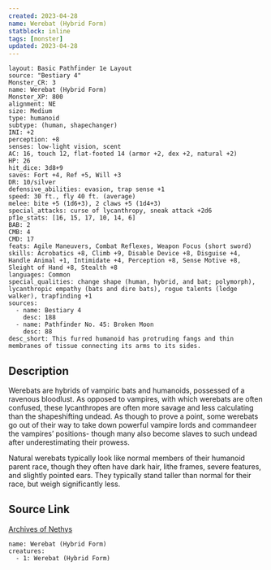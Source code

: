 ```yaml
---
created: 2023-04-28
name: Werebat (Hybrid Form)
statblock: inline
tags: [monster]
updated: 2023-04-28
---
```

```statblock
layout: Basic Pathfinder 1e Layout
source: "Bestiary 4"
Monster_CR: 3
name: Werebat (Hybrid Form)
Monster_XP: 800
alignment: NE
size: Medium
type: humanoid
subtype: (human, shapechanger)
INI: +2
perception: +8
senses: low-light vision, scent
AC: 16, touch 12, flat-footed 14 (armor +2, dex +2, natural +2)
HP: 26
hit_dice: 3d8+9
saves: Fort +4, Ref +5, Will +3
DR: 10/silver
defensive_abilities: evasion, trap sense +1
speed: 30 ft., fly 40 ft. (average)
melee: bite +5 (1d6+3), 2 claws +5 (1d4+3)
special_attacks: curse of lycanthropy, sneak attack +2d6
pf1e_stats: [16, 15, 17, 10, 14, 6]
BAB: 2
CMB: 4
CMD: 17
feats: Agile Maneuvers, Combat Reflexes, Weapon Focus (short sword)
skills: Acrobatics +8, Climb +9, Disable Device +8, Disguise +4, Handle Animal +1, Intimidate +4, Perception +8, Sense Motive +8, Sleight of Hand +8, Stealth +8
languages: Common
special_qualities: change shape (human, hybrid, and bat; polymorph), lycanthropic empathy (bats and dire bats), rogue talents (ledge walker), trapfinding +1
sources:
  - name: Bestiary 4
    desc: 188
  - name: Pathfinder No. 45: Broken Moon
    desc: 88
desc_short: This furred humanoid has protruding fangs and thin membranes of tissue connecting its arms to its sides.
```
## Description
Werebats are hybrids of vampiric bats and humanoids, possessed of a ravenous bloodlust. As opposed to vampires, with which werebats are often confused, these lycanthropes are often more savage and less calculating than the shapeshifting undead. As though to prove a point, some werebats go out of their way to take down powerful vampire lords and commandeer the vampires’ positions- though many also become slaves to such undead after underestimating their prowess.

Natural werebats typically look like normal members of their humanoid parent race, though they often have dark hair, lithe frames, severe features, and slightly pointed ears. They typically stand taller than normal for their race, but weigh significantly less.
## Source Link
[Archives of Nethys](https://aonprd.com/MonsterDisplay.aspx?ItemName=Werebat%20(Hybrid%20Form))
```encounter-table
name: Werebat (Hybrid Form)
creatures:
  - 1: Werebat (Hybrid Form)
```
